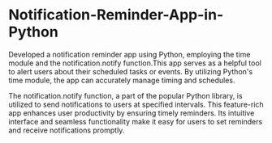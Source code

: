 # Notification-Reminder-App-in-Python
Developed a notification reminder app using Python, employing the time module and the notification.notify function.This app serves as a helpful tool to alert users about their scheduled tasks or events. By utilizing Python's time module, the app can accurately manage timing and schedules.

The notification.notify function, a part of the popular Python library, is utilized to send notifications to users at specified intervals. This feature-rich app enhances user productivity by ensuring timely reminders. Its intuitive interface and seamless functionality make it easy for users to set reminders and receive notifications promptly.

